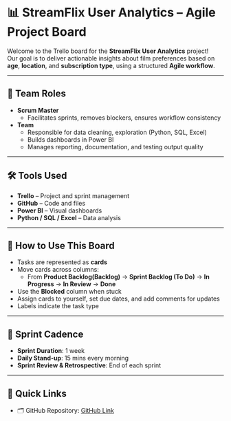 # 📊 StreamFlix User Analytics – Agile Project Board

Welcome to the Trello board for the **StreamFlix User Analytics** project!  
Our goal is to deliver actionable insights about film preferences based on **age**, **location**, and **subscription type**, using a structured **Agile workflow**.

---

## 👥 Team Roles

- **Scrum Master** 
  - Facilitates sprints, removes blockers, ensures workflow consistency
- **Team** 
  - Responsible for data cleaning, exploration (Python, SQL, Excel)
  - Builds dashboards in Power BI
  - Manages reporting, documentation, and testing output quality

---

## 🛠️ Tools Used

- **Trello** – Project and sprint management
- **GitHub** – Code and files
- **Power BI** – Visual dashboards
- **Python / SQL / Excel** – Data analysis

---

## 🚀 How to Use This Board

- Tasks are represented as **cards**
- Move cards across columns:
  - From **Product Backlog(Backlog)** → **Sprint Backlog (To Do)** → **In Progress** → **In Review** → **Done**
- Use the **Blocked** column when stuck
- Assign cards to yourself, set due dates, and add comments for updates
- Labels indicate the task type

---

## 📅 Sprint Cadence

- **Sprint Duration**: 1 week
- **Daily Stand-up**: 15 mins every morning
- **Sprint Review & Retrospective**: End of each sprint

---

## 📎 Quick Links

- 🗂️ GitHub Repository: [GitHub Link](https://github.com/nalini25s/streamflix-user-analytics)

